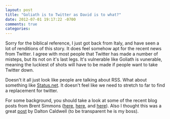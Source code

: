 ```yaml
---
layout: post
title: "Goliath is to Twitter as David is to what?"
date: 2012-07-01 19:17:22 -0700
comments: true
categories:
---
```

Sorry for the biblical reference, I just got back from Italy, and have seen a lot of renditions of this story. It does feel somehow apt for the recent news from Twitter. I agree with most people that Twitter has made a number of misteps, but its not on it's last legs. It's vulnerable like Goliath is vunerable, meaning the luckiest of shots will have to be made if people want to take Twitter down.

Doesn't it all just look like people are talking about RSS. What about something like [Status.net](http://status.net). It doesn't feel like we need to stretch to far to find a replacement for twitter.

For some background, you should take a look at some of the recent blog posts from Brent Simmons ([here](http://inessential.com/2012/06/30/twitter_and_anti-user_behavior), [here](http://inessential.com/2012/06/30/more_details), and [here](http://inessential.com/2012/06/29/matthew_on_twitter_restrictions)). Also I thought this was a great [post](http://daltoncaldwell.com/what-twitter-could-have-been) by Dalton Caldwell (to be transparent he is my boss).

